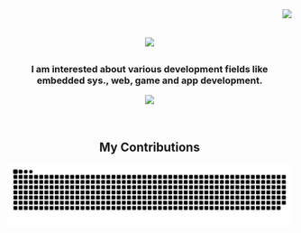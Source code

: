 <img align="right" src="https://komarev.com/ghpvc/?username=milar111&label=Profile%20views&color=1A7F37&style=flat" />

<h1 align="center">
    <img src="https://readme-typing-svg.herokuapp.com/?font=Righteous&size=35&center=true&vCenter=true&width=500&height=70&duration=4000&lines=Hi+There!+👋;&color=1A7F37" />
</h1>

<h3 align="center">I am interested about various development fields like embedded sys., web, game and app development.</h3>

<!-- Stats -->
<div align="center">
<!--   <img src="https://github-readme-streak-stats.herokuapp.com/?user=milar111&theme=dark&hide_border=true&border_radius=5&title_color=1A7F37&text_color=ffffff&ring=1A7F37" width="50%" /> -->
    
  <img src="https://github-readme-stats.vercel.app/api/top-langs/?username=milar111&theme=dark&hide_border=true&include_all_commits=true&count_private=true&layout=compact&border_radius=5&title_color=1A7F37&text_color=ffffff" width="36%" /> </br>
</div>


<div align="center">
  <br>
  <h2>My Contributions</h2>
  <img alt="snake eating my contributions" src="https://github.com/milar111/milar111/blob/output/github-snake-dark.svg" />
  <br/><br/><br/>
</div>
